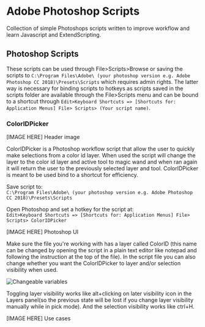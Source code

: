 # Adobe Photoshop Scripts

Collection of simple Photoshops scripts written to improve workflow and learn Javascript and ExtendScripting.

## Photoshop Scripts

These scripts can be used through File>Scripts>Browse or saving the scripts to `C:\Program Files\Adobe\ (your photoshop version e.g. Adobe Photoshop CC 2018)\Presets\Scripts` which requires admin rights.
The latter way is necessary for binding scripts to hotkeys as scripts saved in the scripts folder are available through the File>Scripts menu and can be bound to a shortcut through `Edit>Keyboard Shortcuts => [Shortcuts for: Application Menus] File> Scripts> (Your script name)`.

### ColorIDPicker

[IMAGE HERE] Header image

ColorIDPicker is a Photoshop workflow script that allow the user to quickly make selections from a color id layer.
When used the script will change the layer to the color id layer and active tool to magic wand and when ran again it will return the user to the previously selected layer and tool.
ColorIDPicker is meant to be used bind to a shortcut for efficiency.

Save script to:  
`C:\Program Files\Adobe\ (your photoshop version e.g. Adobe Photoshop CC 2018)\Presets\Scripts`

Open Photoshop and set a hotkey for the script at:  
`Edit>Keyboard Shortcuts => [Shortcuts for: Application Menus] File> Scripts> ColorIDPicker`

[IMAGE HERE] Photoshop UI

Make sure the file you're working with has a layer called ColorID 
(this name can be changed by opening the script in a plain text editor like notepad and following the instruction at the top of the file).
In the script file you can also change whether you want the ColorIDPicker to layer and/or selection visibility when used.

![Changeable variables](https://github.com/korintic/AdobePhotoshopScripts/blob/master/Images/ChangeableVariables.png "ColorIDPicker.cs")

Toggling layer visibility works like alt+clicking on later visibility icon in the Layers panel(so the previous state will be lost if you change layer visibility manually while in pick mode).
And the selection visibility works like ctrl+H.


[IMAGE HERE] Use cases